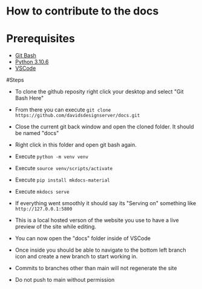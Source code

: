 # How to contribute to the docs

# Prerequisites
- [Git Bash](https://git-scm.com/downloads)
- [Python 3.10.6](https://www.python.org/downloads/release/python-3106/)
- [VSCode](https://code.visualstudio.com/)

#Steps
- To clone the github reposity right click your desktop and select "Git Bash Here"
- From there you can execute ```git clone https://github.com/davidsdesignserver/docs.git```
- Close the current git back window and open the cloned folder. It should be named "docs"
- Right click in this folder and open git bash again.
- Execute ```python -m venv venv```
- Execute ```source venv/scripts/activate```
- Execute ```pip install mkdocs-material```
- Execute ```mkdocs serve```

- If everything went smoothly it should say its "Serving on" something like ```http://127.0.0.1:5800```
- This is a local hosted verson of the website you use to have a live preview of the site while editing.
- You can now open the "docs" folder inside of VSCode
- Once inside you should be able to navigate to the bottom left branch icon and create a new branch to start working in.
- Commits to branches other than main will not regenerate the site
- Do not push to main without permission

